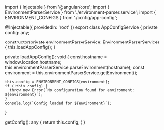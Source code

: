 import { Injectable } from '@angular/core';
import { EnvironmentParserService } from './environment-parser.service';
import { ENVIRONMENT_CONFIGS } from './config/app-config';

@Injectable({
  providedIn: 'root'
})
export class AppConfigService {
  private config: any;

  constructor(private environmentParserService: EnvironmentParserService) {
    this.loadAppConfig();
  }

  private loadAppConfig(): void {
    const hostname = window.location.hostname;
    this.environmentParserService.parseEnvironment(hostname);
    const environment = this.environmentParserService.getEnvironment();
    
    this.config = ENVIRONMENT_CONFIGS[environment];
    if (!this.config) {
      throw new Error(`No configuration found for environment: ${environment}`);
    }
    console.log(`Config loaded for ${environment}`);
  }

  getConfig(): any {
    return this.config;
  }
}
